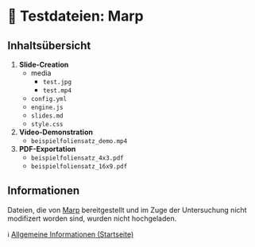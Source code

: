 # &#128194; Testdateien: Marp

## Inhaltsübersicht

1. **Slide-Creation**
    - media
        - `test.jpg`
        - `test.mp4`
    - `config.yml`
    - `engine.js`
    - `slides.md`
    - `style.css`
2. **Video-Demonstration**
    - `beispielfoliensatz_demo.mp4`
3. **PDF-Exportation**
    - `beispielfoliensatz_4x3.pdf`
    - `beispielfoliensatz_16x9.pdf`

## Informationen

Dateien, die von [Marp](https://marp.app) bereitgestellt und im Zuge der Untersuchung nicht modifizert worden sind, wurden nicht hochgeladen.

&#8505; [Allgemeine Informationen (Startseite)](https://github.com/Markus-Stud/Testfiles-MD-Presentation-Tools)
